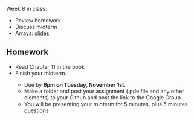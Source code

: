 Week 8 in class:
<ul>
<li>Review homework</li>
<li>Discuss midterm</li>
<li>Arrays: <a href="https://docs.google.com/presentation/d/11O5NHNpmjlDK3YZREIOy9vm2_6BdmDLeInqo4O1I200/edit#slide=id.p">slides</a></li>
</ul>

<h2>Homework</h2>
<ul>
<li>Read Chapter 11 in the book</li>
<li>Finish your midterm.</li>
<ul>
<li>Due by <b>6pm on Tuesday, November 1st</b>. </li>
<li>Make a folder and post your assignment (.pde file and any other elements) to your Github and post the link to the Google Group. </li>
<li>You will be presenting your midterm for 5 minutes, plus 5 minutes questions</li>
</ul>
</ul>
